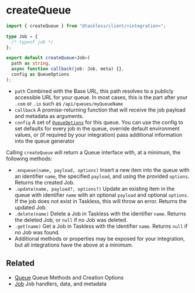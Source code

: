 # createQueue

```ts
import { createQueue } from "@taskless/client/<integration>";

type Job = {
  /* typeof job */
};

export default createQueue<Job>(
  path as string,
  async function callback(job: Job, meta) {},
  config as QueueOptions
);
```

- `path` Combined with the Base URL, this path resolves to a publicly accessible URL for your queue. In most cases, this is the part after your `.com` or `.io` such as `/api/queues/myQueueName`
- `callback` A promise-returning function that will receive the job payload and metadata as arguments.
- `config` A set of [`QueueOptions`](../queue.md#queueoptions) for this queue. You can use the config to set defaults for every job in the queue, override default environment values, or (if required by your integration) pass additional information into the queue generator

Calling `createQueue` will return a Queue interface with, at a minimum, the following methods:

- `.enqueue(name, payload, options)` Insert a new item into the queue with an identifier `name`, the specified `payload`, and using the provided `options`. Returns the created Job.
- `.update(name, payload?, options?)` Update an existing item in the queue with identifier `name` with an optional `payload` and optional `options`. If the job does not exist in Taskless, this will throw an error. Returns the updated Job.
- `.delete(name)` Delete a Job in Taskless with the identifier `name`. Returns the deleted Job, or `null` if no Job was deleted.
- `.get(name)` Get a Job in Taskless with the identifier `name`. Returns `null` if no Job was found.
- Additional methods or properties may be exposed for your integration, but all integrations have the above at a minimum.

## Related

- [Queue](../queue.md) Queue Methods and Creation Options
- [Job](../job.md) Job handlers, data, and metadata
